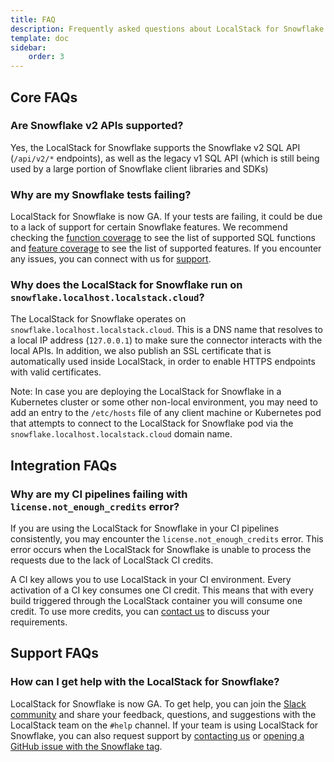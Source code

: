 ```yaml
---
title: FAQ
description: Frequently asked questions about LocalStack for Snowflake
template: doc
sidebar:
    order: 3
---
```


## Core FAQs

### Are Snowflake v2 APIs supported?

Yes, the LocalStack for Snowflake supports the Snowflake v2 SQL API (`/api/v2/*` endpoints), as well as the legacy v1 SQL API (which is still being used by a large portion of Snowflake client libraries and SDKs) 

### Why are my Snowflake tests failing?

LocalStack for Snowflake is now GA. If your tests are failing, it could be due to a lack of support for certain Snowflake features. We recommend checking the [function coverage](/snowflake/sql-functions/) to see the list of supported SQL functions and [feature coverage](/snowflake/features/) to see the list of supported features. If you encounter any issues, you can connect with us for [support](#support-faqs).

### Why does the LocalStack for Snowflake run on `snowflake.localhost.localstack.cloud`?

The LocalStack for Snowflake operates on `snowflake.localhost.localstack.cloud`. This is a DNS name that resolves to a local IP address (`127.0.0.1`) to make sure the connector interacts with the local APIs. In addition, we also publish an SSL certificate that is automatically used inside LocalStack, in order to enable HTTPS endpoints with valid certificates.

Note: In case you are deploying the LocalStack for Snowflake in a Kubernetes cluster or some other non-local environment, you may need to add an entry to the `/etc/hosts` file of any client machine or Kubernetes pod that attempts to connect to the LocalStack for Snowflake pod via the `snowflake.localhost.localstack.cloud` domain name.

## Integration FAQs

### Why are my CI pipelines failing with `license.not_enough_credits` error?

If you are using the LocalStack for Snowflake in your CI pipelines consistently, you may encounter the `license.not_enough_credits` error. This error occurs when the LocalStack for Snowflake is unable to process the requests due to the lack of LocalStack CI credits.

A CI key allows you to use LocalStack in your CI environment. Every activation of a CI key consumes one CI credit. This means that with every build triggered through the LocalStack container you will consume one credit. To use more credits, you can [contact us](https://localstack.cloud/contact) to discuss your requirements.

## Support FAQs

### How can I get help with the LocalStack for Snowflake?

LocalStack for Snowflake is now GA. To get help, you can join the [Slack community](https://localstack.cloud/slack) and share your feedback, questions, and suggestions with the LocalStack team on the `#help` channel. If your team is using LocalStack for Snowflake, you can also request support by [contacting us](https://localstack.cloud/contact) or 
[opening a GitHub issue with the Snowflake tag](https://github.com/localstack/localstack/issues/new?assignees=&labels=type%3A+bug%2Cstatus%3A+triage+needed%2CSnowflake%3A+general&template=bug-report.yml&title=bug%3A+%3Ctitle%3E).
